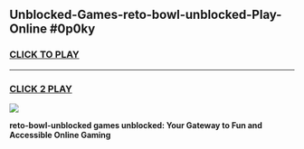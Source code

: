 
## Unblocked-Games-reto-bowl-unblocked-Play-Online #0p0ky
<h3>
<a href="https://news.freeplayer.one?title=reto-bowl-unblocked&ref=3">CLICK TO PLAY</a></h3>
<hr>

<h3>
<a href="https://news.freeplayer.one?title=reto-bowl-unblocked&ref=3">CLICK 2 PLAY</a>
  
</h3>

<a href="https://news.freeplayer.one?title=reto-bowl-unblocked&ref=3"><img src="https://clearcache.store/games.png"></a>


**reto-bowl-unblocked games unblocked: Your Gateway to Fun and Accessible Online Gaming**
